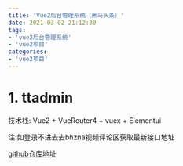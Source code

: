 ```yaml
---
title: 'Vue2后台管理系统（黑马头条）'
date: 2021-03-02 21:12:30
tags:
- 'vue2后台管理系统'
- 'vue2项目'
categories:
- 'vue2项目'
---
```


# 1.  ttadmin
技术栈: Vue2 + VueRouter4 + vuex + Elementui 

注:如登录不进去去bhzna视频评论区获取最新接口地址

[github仓库地址](https://gitee.com/flower-wei/ttadmin)
